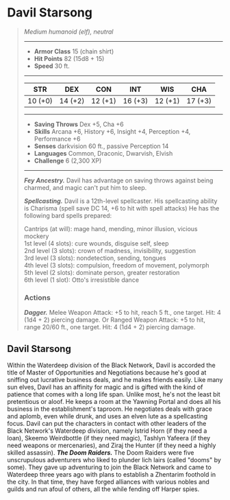# Davil Starsong
>*Medium humanoid (elf), neutral*
>___
>- **Armor Class** 15 (chain shirt)
>- **Hit Points** 82 (15d8 + 15)
>- **Speed** 30 ft.
>___
>|STR|DEX|CON|INT|WIS|CHA|
>|:---:|:---:|:---:|:---:|:---:|:---:|
>|10 (+0)|14 (+2)|12 (+1)|16 (+3)|12 (+1)|17 (+3)|
>___
>- **Saving Throws** Dex +5, Cha +6
>- **Skills** Arcana +6, History +6, Insight +4, Perception +4, Performance +6
>- **Senses** darkvision 60 ft., passive Perception 14
>- **Languages** Common, Draconic, Dwarvish, Elvish
>- **Challenge** 6 (2,300 XP)
>___
>***Fey Ancestry.*** Davil has advantage on saving throws against being charmed, and magic can't put him to sleep.  
>
>***Spellcasting.*** Davil is a 12th-level spellcaster. His spellcasting ability is Charisma (spell save DC 14, +6 to hit with spell attacks) He has the following bard spells prepared:  
>
>Cantrips (at will): mage hand, mending, minor illusion, vicious mockery  
>1st level (4 slots): cure wounds, disguise self, sleep  
>2nd level (3 slots): crown of madness, invisibility, suggestion  
>3rd level (3 slots): nondetection, sending, tongues  
>4th level (3 slots): compulsion, freedom of movement, polymorph  
>5th level (2 slots): dominate person, greater restoration  
>6th level (1 slot): Otto's irresistible dance  
>
>### Actions
>***Dagger.*** Melee Weapon Attack: +5 to hit, reach 5 ft., one target. Hit: 4 (1d4 + 2) piercing damage. Or Ranged Weapon Attack: +5 to hit, range 20/60 ft., one target. Hit: 4 (1d4 + 2) piercing damage.
## Davil Starsong
Within the Waterdeep division of the Black Network, Davil is accorded the title of Master of Opportunities and Negotiations because he's good at sniffing out lucrative business deals, and he makes friends easily.
Like many sun elves, Davil has an affinity for magic and is gifted with the kind of patience that comes with a long life span. Unlike most, he's not the least bit pretentious or aloof. He keeps a room at the Yawning Portal and does all his business in the establishment's taproom. He negotiates deals with grace and aplomb, even while drunk, and uses an elven lute as a spellcasting focus.
Davil can put the characters in contact with other leaders of the Black Network's Waterdeep division, namely Istrid Horn (if they need a loan), Skeemo Weirdbottle (if they need magic), Tashlyn Yafeera (if they need weapons or mercenaries), and Ziraj the Hunter (if they need a highly skilled assassin).
***The Doom Raiders.*** The Doom Raiders were five unscrupulous adventurers who liked to plunder lich lairs (called "dooms" by some). They gave up adventuring to join the Black Network and came to Waterdeep three years ago with plans to establish a Zhentarim foothold in the city. In that time, they have forged alliances with various nobles and guilds and run afoul of others, all the while fending off Harper spies.